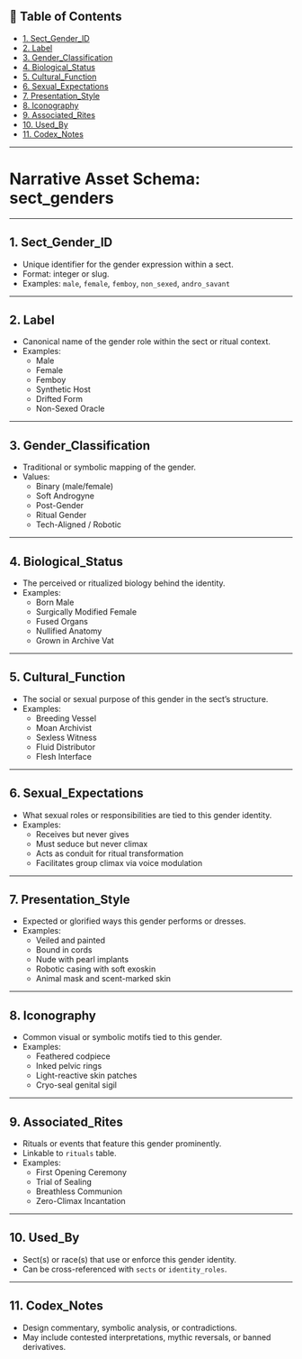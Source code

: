 ## 📘 Table of Contents

- [1. Sect_Gender_ID](#1_sect_gender_id)
- [2. Label](#2_label)
- [3. Gender_Classification](#3_gender_classification)
- [4. Biological_Status](#4_biological_status)
- [5. Cultural_Function](#5_cultural_function)
- [6. Sexual_Expectations](#6_sexual_expectations)
- [7. Presentation_Style](#7_presentation_style)
- [8. Iconography](#8_iconography)
- [9. Associated_Rites](#9_associated_rites)
- [10. Used_By](#10_used_by)
- [11. Codex_Notes](#11_codex_notes)

---

# **Narrative Asset Schema: sect_genders**

---

## 1. Sect_Gender_ID

- Unique identifier for the gender expression within a sect.
- Format: integer or slug.
- Examples: `male`, `female`, `femboy`, `non_sexed`, `andro_savant`

---

## 2. Label

- Canonical name of the gender role within the sect or ritual context.
- Examples:
  - Male
  - Female
  - Femboy
  - Synthetic Host
  - Drifted Form
  - Non-Sexed Oracle

---

## 3. Gender_Classification

- Traditional or symbolic mapping of the gender.
- Values:
  - Binary (male/female)
  - Soft Androgyne
  - Post-Gender
  - Ritual Gender
  - Tech-Aligned / Robotic

---

## 4. Biological_Status

- The perceived or ritualized biology behind the identity.
- Examples:
  - Born Male
  - Surgically Modified Female
  - Fused Organs
  - Nullified Anatomy
  - Grown in Archive Vat

---

## 5. Cultural_Function

- The social or sexual purpose of this gender in the sect’s structure.
- Examples:
  - Breeding Vessel
  - Moan Archivist
  - Sexless Witness
  - Fluid Distributor
  - Flesh Interface

---

## 6. Sexual_Expectations

- What sexual roles or responsibilities are tied to this gender identity.
- Examples:
  - Receives but never gives
  - Must seduce but never climax
  - Acts as conduit for ritual transformation
  - Facilitates group climax via voice modulation

---

## 7. Presentation_Style

- Expected or glorified ways this gender performs or dresses.
- Examples:
  - Veiled and painted
  - Bound in cords
  - Nude with pearl implants
  - Robotic casing with soft exoskin
  - Animal mask and scent-marked skin

---

## 8. Iconography

- Common visual or symbolic motifs tied to this gender.
- Examples:
  - Feathered codpiece
  - Inked pelvic rings
  - Light-reactive skin patches
  - Cryo-seal genital sigil

---

## 9. Associated_Rites

- Rituals or events that feature this gender prominently.
- Linkable to `rituals` table.
- Examples:
  - First Opening Ceremony
  - Trial of Sealing
  - Breathless Communion
  - Zero-Climax Incantation

---

## 10. Used_By

- Sect(s) or race(s) that use or enforce this gender identity.
- Can be cross-referenced with `sects` or `identity_roles`.

---

## 11. Codex_Notes

- Design commentary, symbolic analysis, or contradictions.
- May include contested interpretations, mythic reversals, or banned derivatives.
